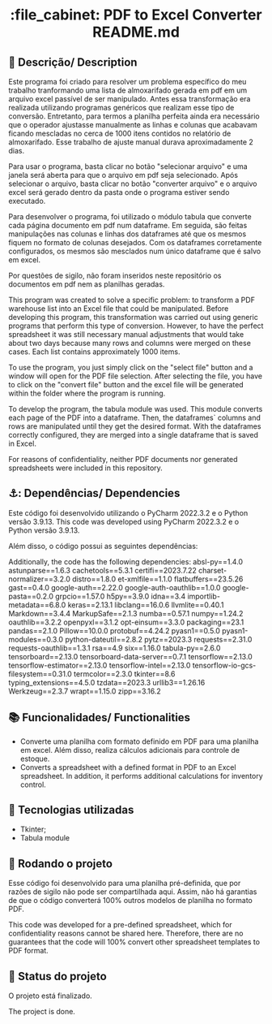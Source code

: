 <h1 align="center">:file_cabinet: PDF to Excel Converter README.md</h1>

## :memo: Descrição/ Description
Este programa foi criado para resolver um problema específico do meu trabalho tranformando uma lista de almoxarifado gerada em pdf em um arquivo excel passível de ser manipulado.
Antes essa transformação era realizada utilizando programas genéricos que realizam esse tipo de conversão. Entretanto, para termos a planilha perfeita ainda era necessário que o 
operador ajustasse manualmente as linhas e colunas que acabavam ficando mescladas no cerca de 1000 itens contidos no relatório de almoxarifado. Esse trabalho de ajuste manual 
durava aproximadamente 2 dias.

Para usar o programa, basta clicar no botão "selecionar arquivo" e uma janela será aberta para que o arquivo em pdf seja selecionado. Após selecionar o arquivo, basta clicar no 
botão "converter arquivo" e o arquivo excel será gerado dentro da pasta onde o programa estiver sendo executado.

Para desenvolver o programa, foi utilizado o módulo tabula que converte cada página documento em pdf num dataframe. Em seguida, são feitas manipulações nas colunas e linhas dos 
dataframes até que os mesmos fiquem no formato de colunas desejados. Com os dataframes corretamente configurados, os mesmos são mesclados num único dataframe que é salvo em excel.

Por questões de sigilo, não foram inseridos neste repositório os documentos em pdf nem as planilhas geradas. 

This program was created to solve a specific problem: to transform a PDF warehouse list into an Excel file that could be manipulated.
Before developing this program, this transformation was carried out using generic programs that perform this type of conversion. However, to have the perfect spreadsheet it was 
still necessary manual adjustments that would take about two days because many rows and columns were merged on these cases. Each list contains approximately 1000 items.

To use the program, you just simply click on the "select file" button and a window will open for the PDF file selection. After selecting the file, you have to click on the
"convert file" button and the excel file will be generated within the folder where the program is running.

To develop the program, the tabula module was used. This module converts each page of the PDF into a dataframe. Then, the dataframes` columns and rows are manipulated until they
get the desired format. With the dataframes correctly configured, they are merged into a single dataframe that is saved in Excel.

For reasons of confidentiality, neither PDF documents nor generated spreadsheets were included in this repository.

## ⚓: Dependências/ Dependencies
Este código foi desenvolvido utilizando o PyCharm 2022.3.2 e o Python versão 3.9.13. 
This code was developed using PyCharm 2022.3.2 e o Python versão 3.9.13.

Além disso, o código possui as seguintes dependências: 

Additionally, the code has the following dependencies: 
absl-py==1.4.0
astunparse==1.6.3 
cachetools==5.3.1 
certifi==2023.7.22
charset-normalizer==3.2.0
distro==1.8.0
et-xmlfile==1.1.0
flatbuffers==23.5.26
gast==0.4.0
google-auth==2.22.0
google-auth-oauthlib==1.0.0
google-pasta==0.2.0
grpcio==1.57.0
h5py==3.9.0
idna==3.4
importlib-metadata==6.8.0
keras==2.13.1
libclang==16.0.6
llvmlite==0.40.1
Markdown==3.4.4
MarkupSafe==2.1.3
numba==0.57.1
numpy==1.24.2
oauthlib==3.2.2
openpyxl==3.1.2
opt-einsum==3.3.0
packaging==23.1
pandas==2.1.0
Pillow==10.0.0
protobuf==4.24.2
pyasn1==0.5.0
pyasn1-modules==0.3.0
python-dateutil==2.8.2
pytz==2023.3
requests==2.31.0
requests-oauthlib==1.3.1
rsa==4.9
six==1.16.0
tabula-py==2.6.0
tensorboard==2.13.0
tensorboard-data-server==0.7.1
tensorflow==2.13.0
tensorflow-estimator==2.13.0
tensorflow-intel==2.13.0
tensorflow-io-gcs-filesystem==0.31.0
termcolor==2.3.0
tkinter==8.6
typing_extensions==4.5.0
tzdata==2023.3
urllib3==1.26.16
Werkzeug==2.3.7
wrapt==1.15.0
zipp==3.16.2

## :books: Funcionalidades/ Functionalities
* Converte uma planilha com formato definido em PDF para uma planilha em excel. Além disso, realiza cálculos adicionais para controle de estoque.
* Converts a spreadsheet with a defined format in PDF to an Excel spreadsheet. In addition, it performs additional calculations for inventory control.
 
## :wrench: Tecnologias utilizadas
* Tkinter;
* Tabula module

## :rocket: Rodando o projeto
Esse código foi desenvolvido para uma planilha pré-definida, que por razões de sigilo não pode ser compartilhada aqui. Assim, não há garantias de que o código converterá 100% outros modelos de planilha no formato PDF.

This code was developed for a pre-defined spreadsheet, which for confidentiality reasons cannot be shared here. Therefore, there are no guarantees that the code will 100% convert other spreadsheet templates to PDF format.

## :dart: Status do projeto
O projeto está finalizado.

The project is done.
